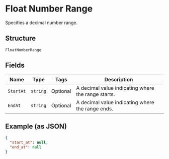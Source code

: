 
# Float Number Range

Specifies a decimal number range.

## Structure

`FloatNumberRange`

## Fields

| Name | Type | Tags | Description |
|  --- | --- | --- | --- |
| `StartAt` | `string` | Optional | A decimal value indicating where the range starts. |
| `EndAt` | `string` | Optional | A decimal value indicating where the range ends. |

## Example (as JSON)

```json
{
  "start_at": null,
  "end_at": null
}
```


